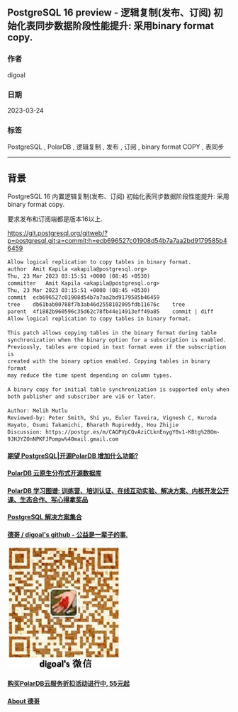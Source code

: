 ## PostgreSQL 16 preview - 逻辑复制(发布、订阅) 初始化表同步数据阶段性能提升: 采用binary format copy.       
                                                                        
### 作者                                                  
digoal                                                  
                                                  
### 日期                                                  
2023-03-24                                              
                                        
### 标签                                                  
PostgreSQL , PolarDB , 逻辑复制 , 发布 , 订阅 , binary format COPY , 表同步   
                                                  
----                                                  
                                                  
## 背景     
PostgreSQL 16 内置逻辑复制(发布、订阅) 初始化表同步数据阶段性能提升: 采用binary format copy.   
  
要求发布和订阅端都是版本16以上.   
  
https://git.postgresql.org/gitweb/?p=postgresql.git;a=commit;h=ecb696527c01908d54b7a7aa2bd9179585b46459  
  
```  
Allow logical replication to copy tables in binary format.  
author	Amit Kapila <akapila@postgresql.org>	  
Thu, 23 Mar 2023 03:15:51 +0000 (08:45 +0530)  
committer	Amit Kapila <akapila@postgresql.org>	  
Thu, 23 Mar 2023 03:15:51 +0000 (08:45 +0530)  
commit	ecb696527c01908d54b7a7aa2bd9179585b46459  
tree	db61bab00788f7b3ab46d2558102095fdb11676c	tree  
parent	4f1882b960596c35d62c78fb44e14913eff49a85	commit | diff  
Allow logical replication to copy tables in binary format.  
  
This patch allows copying tables in the binary format during table  
synchronization when the binary option for a subscription is enabled.  
Previously, tables are copied in text format even if the subscription is  
created with the binary option enabled. Copying tables in binary format  
may reduce the time spent depending on column types.  
  
A binary copy for initial table synchronization is supported only when  
both publisher and subscriber are v16 or later.  
  
Author: Melih Mutlu  
Reviewed-by: Peter Smith, Shi yu, Euler Taveira, Vignesh C, Kuroda Hayato, Osumi Takamichi, Bharath Rupireddy, Hou Zhijie  
Discussion: https://postgr.es/m/CAGPVpCQvAziCLknEnygY0v1-KBtg%2BOm-9JHJYZOnNPKFJPompw%40mail.gmail.com  
```  
      
     
  
#### [期望 PostgreSQL|开源PolarDB 增加什么功能?](https://github.com/digoal/blog/issues/76 "269ac3d1c492e938c0191101c7238216")
  
  
#### [PolarDB 云原生分布式开源数据库](https://github.com/ApsaraDB "57258f76c37864c6e6d23383d05714ea")
  
  
#### [PolarDB 学习图谱: 训练营、培训认证、在线互动实验、解决方案、内核开发公开课、生态合作、写心得拿奖品](https://www.aliyun.com/database/openpolardb/activity "8642f60e04ed0c814bf9cb9677976bd4")
  
  
#### [PostgreSQL 解决方案集合](../201706/20170601_02.md "40cff096e9ed7122c512b35d8561d9c8")
  
  
#### [德哥 / digoal's github - 公益是一辈子的事.](https://github.com/digoal/blog/blob/master/README.md "22709685feb7cab07d30f30387f0a9ae")
  
  
![digoal's wechat](../pic/digoal_weixin.jpg "f7ad92eeba24523fd47a6e1a0e691b59")
  
  
#### [购买PolarDB云服务折扣活动进行中, 55元起](https://www.aliyun.com/activity/new/polardb-yunparter?userCode=bsb3t4al "e0495c413bedacabb75ff1e880be465a")
  
  
#### [About 德哥](https://github.com/digoal/blog/blob/master/me/readme.md "a37735981e7704886ffd590565582dd0")
  
